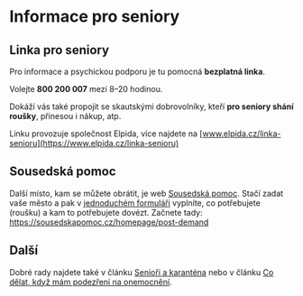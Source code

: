 # Informace pro seniory
## Linka pro seniory

Pro informace a psychickou podporu je tu pomocná **bezplatná linka**.

Volejte **800 200 007** mezi 8–20 hodinou.

Dokáží vás také propojit se skautskými dobrovolníky, kteří **pro seniory shání roušky**, přinesou i nákup, atp.

Linku provozuje společnost Elpida, více najdete na [www.elpida.cz/linka-senioru](https://www.elpida.cz/linka-senioru)

## Sousedská pomoc

Další místo, kam se můžete obrátit, je web [Sousedská pomoc](https://sousedskapomoc.cz/). Stačí zadat vaše město a pak
v [jednoduchém formuláři](https://sousedskapomoc.cz/homepage/post-demand) vyplníte, co potřebujete (roušku) a kam to
potřebujete dovézt. Začnete tady: https://sousedskapomoc.cz/homepage/post-demand

## Další

Dobré rady najdete také v článku [Senioři a karanténa](https://dvojka.rozhlas.cz/seniori-a-karantena-odpovedi-na-nejcastejsi-otazky-8164433)
nebo v článku [Co dělat, když mám podezření na onemocnění](https://www.i60.cz/clanek/detail/25211/o-koronaviru-prehledne-kontakty-linky-pomoci-rady-co-delat-kdyz-mam-podezreni-na-onemocneni).
